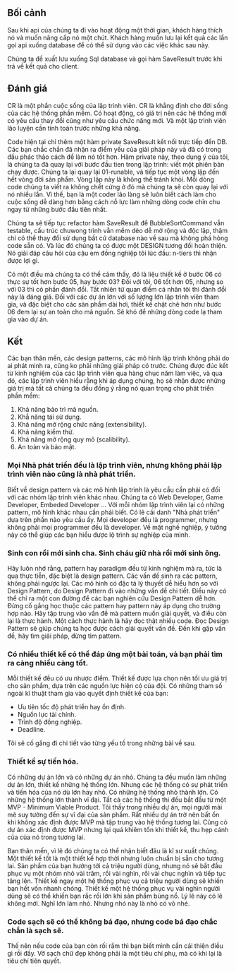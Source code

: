 ## Bối cảnh
Sau khi api của chúng ta đi vào hoạt động một thời gian, khách hàng thích nó và muốn nâng cấp nó một chút. Khách hàng muốn lưu lại kết quả các lần gọi api xuống database để có thể sử dụng vào các việc khác sau này.

Chúng ta đề xuất lưu xuống Sql database và gọi hàm SaveResult trước khi trả về kết quả cho client.

## Đánh giá
CR là một phần cuộc sống của lập trình viên. CR là khẳng định cho đời sống của các hệ thống phần mềm. Có hoạt động, có giá trị nên các hệ thống mới có yêu cầu thay đổi cũng như yêu cầu chức năng mới. Và một lập trình viên lão luyện cần tính toán trước những khả năng.

Code hiện tại chỉ thêm một hàm private SaveResult kết nối trực tiếp đến DB. Các bạn chắc chắn đã nhận ra điểm yếu của giải pháp này và đã có trong đầu phác thảo cách để làm nó tốt hơn. Hàm private này, theo dụng ý của tôi, là chúng ta đã quay lại với bước đầu tien trong lập trình: viết một phiên bản chạy được. Chúng ta lại quay lại 01-runable, và tiếp tục một vòng lặp đến hết vòng đời sản phẩm. Vòng lặp này là không thể tránh khỏi. Mỗi dòng code chúng ta viết ra không chết cứng ở đó mà chúng ta sẽ còn quay lại với nó nhiều lần. Vì thế, bạn là một coder lão làng sẽ luôn biết cách làm cho cuộc sống dễ dàng hơn bằng cách nỗ lực làm những dòng code chỉn chu ngay từ những bước đầu tiên nhất.

Chúng ta sẽ tiếp tục refactor hàm SaveResult để BubbleSortCommand vẫn testable, cấu trúc chuwong trình vẫn mềm dẻo dễ mở rộng và độc lập, thậm chí có thể thay đổi sử dụng bất cứ database nào về sau mà không phá hỏng code sẵn có. Và lúc đó chúng ta có được một DESIGN tương đối hoàn thiện. Nó giải đáp câu hỏi của cậu em đồng nghiệp tôi lúc đầu: n-tiers thì nhận được lợi gì.

Có một điều mà chúng ta có thể cảm thấy, đó là liệu thiết kế ở bước 06 có thực sự tốt hơn bước 05, hay bước 03? Đối với tôi, 06 tốt hơn 05, nhưng so với 03 thì có phần đánh đổi. Tất nhiên từ quan điểm cá nhân tôi thì đánh đổi này là đáng giá. Đối với các dự án lớn với số lượng lớn lập trình viên tham gia, và đặc biệt cho các sản phẩm dài hơi, thiết kế chặt chẽ hơn như bước 06 đem lại sự an toàn cho mã nguồn. Sẽ khó để những dòng code lạ tham gia vào dự án.

## Kết
Các bạn thân mến, các design patterns, các mô hình lập trình không phải do ai phát minh ra, cũng ko phải những giải pháp có trước. Chúng được đúc kết từ kinh nghiệm của các lập trình viên qua hàng chục năm làm việc, và qua đó, các lập trình viên hiểu rằng khi áp dụng chúng, họ sẽ nhận được những giá trị mà tất cả chúng ta đều đồng ý rằng nó quan trọng cho phát triển phần mềm:

1. Khả năng bảo trì mã nguồn.
2. Khẳ năng tái sử dụng.
3. Khả năng mở rộng chức năng (extensibility).
4. Khả năng kiểm thử.
5. Khả năng mở rộng quy mô (scalibility).
6. An toàn và bảo mật.

### Mọi Nhà phát triển đều là lập trình viên, nhưng không phải lập trình viên nào cũng là nhà phát triển.
Biết về design pattern và các mô hình lập trình là yêu cầu cần phải có đối với các nhóm lập trình viên khác nhau. Chúng ta có Web Developer, Game Developer, Embeded Developer ... Với mỗi nhóm lập trình viên lại có những pattern, mô hình khác nhau cần phải biết. Có lẽ cái danh "Nhà phát triển" dựa trên phần nào yêu cầu ấy. Mọi developer đều là programmer, nhưng không phải mọi programmer đều là developer. Về mặt nghề nghiệp, ý tưởng này có thể giúp các bạn hiểu được lộ trình sự nghiệp của mình.

### Sinh con rồi mới sinh cha. Sinh cháu giữ nhà rồi mới sinh ông.
Hãy luôn nhớ rằng, pattern hay paradigm đều từ kinh nghiệm mà ra, tức là qua thực tiễn, đặc biệt là design pattern. Các vấn đề sinh ra các pattern, không phải ngược lại. Các mô hình có đặc tả lý thuyết dễ hiểu hơn so với Design Pattern, do Design Pattern đi vào những vấn đề chi tiết. Điều này có thể chỉ ra một con đường để các bạn nghiên cứu Design Pattern dễ hơn. Đừng cố gắng học thuộc các pattern hay pattern này áp dụng cho trường hợp nào. Hãy tập trung vào vấn đề mà pattern muốn giải quyết, và điều còn lại là thực hành. Một cách thực hành là hãy đọc thật nhiều code. Đọc Design Pattern sẽ giúp chúng ta học được cách giải quyết vấn đề. Đến khi gặp vấn đề, hãy tìm giải pháp, đừng tìm pattern.

### Có nhiều thiết kế có thể đáp ứng một bài toán, và bạn phải tìm ra càng nhiều càng tốt.
Mỗi thiết kế đều có ưu nhược điểm. Thiết kế được lựa chọn nên tối ưu giá trị cho sản phẩm, dựa trên các nguồn lực hiện có của đội.
Có những tham số ngoài kĩ thuật tham gia vào quyết định thiết kế của bạn:

- Ưu tiên tốc độ phát triển hay ổn định.
- Nguồn lực tài chính.
- Trình độ đồng nghiệp.
- Deadline.

Tôi sẽ cố gắng đi chi tiết vào từng yếu tố trong những bài về sau.

### Thiết kế sự tiến hóa.
Có những dự án lớn và có những dự án nhỏ. Chúng ta đều muốn làm những dự án lớn, thiết kế những hệ thống lớn. Nhưng các hệ thống có sự phát triển và tiến hóa của nó dù lớn hay nhỏ. Có những hệ thống nhỏ thành lớn. Có những hệ thống lớn thành vĩ đại. Tất cả các hệ thống thì đều bắt đầu từ một MVP - Minimum Viable Product. Tôi thấy trong nhiều dự án, mọi người mải mê suy tưởng đến sự vĩ đại của sản phẩm. Rất nhiều dự án trở nên bất ổn khi không xác định được MVP mà tập trung vào hệ thống tương lai. Cũng có dự án xác định được MVP nhưng lại quá khiêm tốn khi thiết kế, thu hẹp cánh của của nó trong tương lai.

Bạn thân mến, vì lẽ đó chúng ta có thể nhận biết đâu là kĩ sư xuất chúng. Một thiết kế tốt là một thiết kế hợp thời nhưng luôn chuẩn bị sẵn cho tương lai. Sản phẩm của bạn hướng tới cả triệu người dùng, nhưng nó sẽ bắt đầu phục vụ một nhóm nhỏ vài trăm, rồi vài nghìn, rồi vài chục nghìn và tiếp tục tăng lên. Thiết kế ngay một hệ thống phục vụ cả triệu người dùng sẽ khiến bạn hết vốn nhanh chóng. Thiết kế một hệ thống phục vụ vài nghìn người dùng sẽ có thể khiến bạn rắc rối lớn khi sản phẩm bùng nổ. Lý lẽ này có lẽ không mới. Nghĩ lớn làm nhỏ. Nhưng nhỏ này là nhỏ có võ nhé.

### Code sạch sẽ có thể không bá đạo, nhưng code bá đạo chắc chắn là sạch sẽ.
Thế nên nếu code của bạn còn rối rắm thì bạn biết mình cần cải thiện điều gì rồi đấy. Vở sạch chữ đẹp không phải là một tiêu chí phụ, mà có khi lại là tiêu chí tiên quyết.
